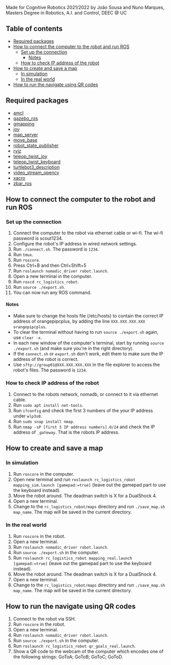 Made for Cognitive Robotics 2021/2022 by João Sousa and Nuno Marques, Masters Degree in Robotics, A.I. and Control, DEEC @ UC

## Table of contents<!-- omit in toc --> 
- [Required packages](#required-packages)
- [How to connect the computer to the robot and run ROS<a name = "connect_pc_to_robot"></a>](#how-to-connect-the-computer-to-the-robot-and-run-ros)
  - [Set up the connection<a name = "wired_connection"></a>](#set-up-the-connection)
    - [Notes](#notes)
  - [How to check IP address of the robot<a name = "check_ip"></a>](#how-to-check-ip-address-of-the-robot)
- [How to create and save a map<a name = "save_map"></a>](#how-to-create-and-save-a-map)
  - [In simulation<a name = "save_map_sim"></a>](#in-simulation)
  - [In the real world](#in-the-real-world)
- [How to run the navigate using QR codes](#how-to-run-the-navigate-using-qr-codes)

## Required packages
- [amcl](https://wiki.ros.org/amcl)
- [gazebo_ros](https://wiki.ros.org/gazebo_ros)
- [gmapping](https://wiki.ros.org/gmapping)
- [joy](https://wiki.ros.org/joy)
- [map_server](https://wiki.ros.org/map_server)
- [move_base](https://wiki.ros.org/move_base)
- [robot_state_publisher](https://wiki.ros.org/robot_state_publisher)
- [rviz](https://wiki.ros.org/rviz)
- [teleop_twist_joy](https://wiki.ros.org/teleop_twist_joy)
- [teleop_twist_keyboard](https://wiki.ros.org/teleop_twist_keyboard)
- [turtlebot3_description](https://wiki.ros.org/turtlebot3_description)
- [video_stream_opencv](https://wiki.ros.org/video_stream_opencv)
- [xacro](https://wiki.ros.org/xacro)
- [zbar_ros](https://wiki.ros.org/zbar_ros)

## How to connect the computer to the robot and run ROS<a name = "connect_pc_to_robot"></a>

### Set up the connection<a name = "wired_connection"></a>
1. Connect the computer to the robot via ethernet cable or wi-fi. The wi-fi password is scout1234.
2. Configure the robot's IP address in wired network settings.
3. Run `./connect.sh`. The password is `1234`.
4. Run `tmux`.
5. Run `roscore`.
6. Press Ctrl+B and then Ctrl+Shift+5
7. Run `roslaunch nomadic_driver robot.launch`.
8. Open a new terminal in the computer.
9. Run `roscd rc_logistics_robot`.
10. Run `source ./export.sh`. 
11. You can now run any ROS command.

#### Notes
- Make sure to change the hosts file (/etc/hosts) to contain the correct IP address of orangepipcplus, by adding the line `XXX.XXX.XXX.XXX orangepipcplus`.
- To clear the terminal without having to run `source ./export.sh` again, use `clear -x`.
- In each new window of the computer's terminal, start by running `source ./export.sh` (and make sure you're in the right directory).
- If the `connect.sh` or `export.sh` don't work, edit them to make sure the IP address of the robot is correct.
- Use `sftp://group01@XXX.XXX.XXX.XXX` in the file explorer to access the robot's files. The password is `1234`.

### How to check IP address of the robot<a name = "check_ip"></a>
1. Connect to the robots network, nomadb, or connect to it via ethernet cable.
2. Run `sudo apt install net-tools`.
3. Run `ifconfig` and check the first 3 numbers of the your IP address under `wlp3s0`.
4. Run `sudo snap install nmap`.
5. Run `nmap -sP [first 3 IP address numbers].0/24` and check the IP address of `_gateway`. That is the robots IP address.

## How to create and save a map<a name = "save_map"></a>
### In simulation<a name = "save_map_sim"></a>
1. Run `roscore` in the computer.
2. Open new terminal and run `roslaunch rc_logistics_robot mapping_sim.launch [gamepad:=true]` (leave out the gamepad part to use the keyboard instead).
3. Move the robot around. The deadman switch is X for a DualShock 4.
4. Open a new terminal.
5. Change to the `rc_logistics_robot/maps` directory and run `./save_map.sh map_name`. The map will be saved in the current directory.

### In the real world
1. Run `roscore` in the robot.
2. Open a new terminal.
3. Run `roslaunch nomadic_driver robot.launch`.
4. Run `source ./export.sh` in the computer.
5. Run `roslaunch rc_logistics_robot mapping_real.launch [gamepad:=true]` (leave out the gamepad part to use the keyboard instead).
6. Move the robot around. The deadman switch is X for a DualShock 4.
7. Open a new terminal.
8. Change to the `rc_logistics_robot/maps` directory and run `./save_map.sh map_name`. The map will be saved in the current directory.

## How to run the navigate using QR codes
1. Connect to the robot via SSH.
1. Run `roscore` in the robot.
2. Open a new terminal.
3. Run `roslaunch nomadic_driver robot.launch`.
4. Run `source ./export.sh` in the computer.
5. Run `roslaunch rc_logistics_robot qr_goals_real.launch`.
6. Show a QR code to the webcam of the computer which encodes one of the following strings: GoToA; GoToB; GoToC; GoToD. 
